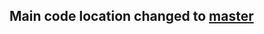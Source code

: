 ## Main code location changed to [master](https://github.com/OnerOS-Project/Web-Preview/tree/master)
